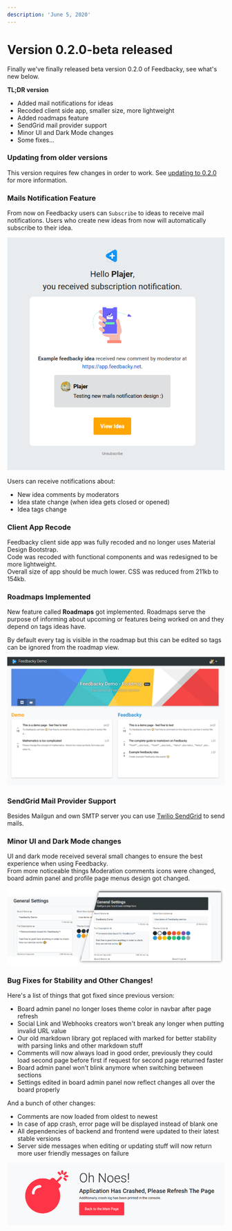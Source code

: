 ```yaml
---
description: 'June 5, 2020'
---
```


# Version 0.2.0-beta released

Finally we've finally released beta version 0.2.0 of Feedbacky, see what's new below.

**TL;DR version**

* Added mail notifications for ideas
* Recoded client side app, smaller size, more lightweight
* Added roadmaps feature
* SendGrid mail provider support
* Minor UI and Dark Mode changes
* Some fixes...

### Updating from older versions

This version requires few changes in order to work. See [updating to 0.2.0](https://github.com/Plajer/feedbacky-project#updating-to-020) for more information.

### Mails Notification Feature

From now on Feedbacky users can `Subscribe` to ideas to receive mail notifications. Users who create new ideas from now will automatically subscribe to their idea.

![Mail notification example](../.gitbook/assets/firefox_screenshot_2020-06-05t19-10-22.478z.png)

Users can receive notifications about:

* New idea comments by moderators
* Idea state change \(when idea gets closed or opened\)
* Idea tags change

### Client App Recode

Feedbacky client side app was fully recoded and no longer uses Material Design Bootstrap.  
Code was recoded with functional components and was redesigned to be more lightweight.  
Overall size of app should be much lower. CSS was reduced from 211kb to 154kb.

### Roadmaps Implemented

New feature called **Roadmaps** got implemented. Roadmaps serve the purpose of informing about upcoming or features being worked on and they depend on tags ideas have.

By default every tag is visible in the roadmap but this can be edited so tags can be ignored from the roadmap view.

![New roadmap feature preview](../.gitbook/assets/firefox_screenshot_2020-06-05t19-24-31.072z.png)

### SendGrid Mail Provider Support

Besides Mailgun and own SMTP server you can use [Twilio SendGrid](https://sendgrid.com) to send mails.

### Minor UI and Dark Mode changes

UI and dark mode received several small changes to ensure the best experience when using Feedbacky.  
From more noticeable things Moderation comments icons were changed, board admin panel and profile page menus design got changed.

![Board admin panel menu design update \(old left, new right\)](../.gitbook/assets/ui-change-1.png)

### Bug Fixes for Stability and Other Changes!

Here's a list of things that got fixed since previous version:

* Board admin panel no longer loses theme color in navbar after page refresh
* Social Link and Webhooks creators won't break any longer when putting invalid URL value
* Our old markdown library got replaced with marked for better stability with parsing links and other markdown stuff
* Comments will now always load in good order, previously they could load second page before first if request for second page returned faster
* Board admin panel won't blink anymore when switching between sections
* Settings edited in board admin panel now reflect changes all over the board properly

And a bunch of other changes:

* Comments are now loaded from oldest to newest
* In case of app crash, error page will be displayed instead of blank one
* All dependencies of backend and frontend were updated to their latest stable versions
* Server side messages when editing or updating stuff will now return more user friendly messages on failure

![What user sees when app crashes, not a blank page anymore](../.gitbook/assets/firefox_screenshot_2020-06-05t19-52-37.296z.png)

